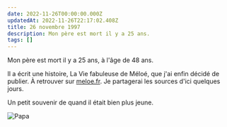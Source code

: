 ```yaml
---
date: 2022-11-26T00:00:00.000Z
updatedAt: 2022-11-26T22:17:02.408Z
title: 26 novembre 1997
description: Mon père est mort il y a 25 ans.
tags: []
---
```


Mon père est mort il y a 25 ans, à l'âge de 48 ans.

Il a écrit une histoire, La Vie fabuleuse de Méloé, que j'ai enfin décidé de publier. À retrouver sur [meloe.fr](https://meloe.fr/). Je partagerai les sources d'ici quelques jours.

Un petit souvenir de quand il était bien plus jeune.

![Papa](/assets/contentful/6LPTM62Zww7lxbXPFOE6S/a9eb5cf9f8862621c004e53ea14267a7/IMG_2778.jpg)

